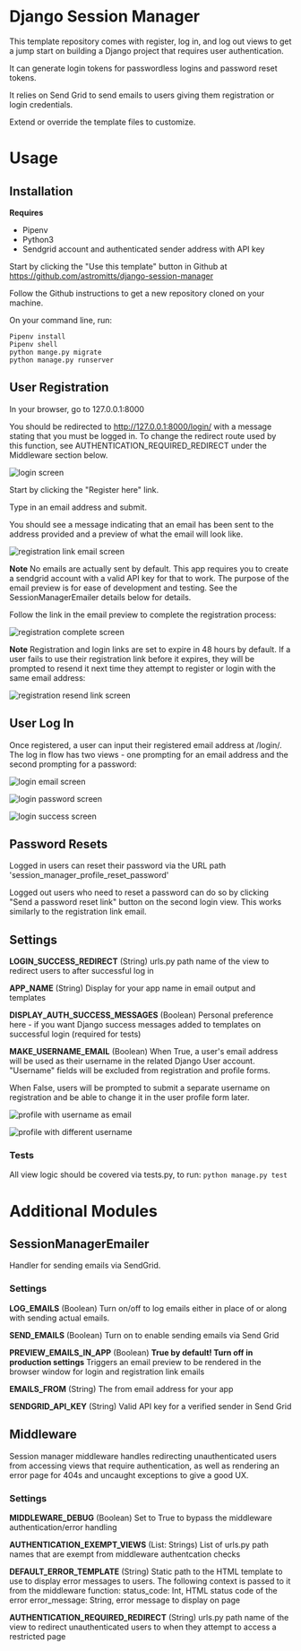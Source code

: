 # Django Session Manager
This template repository comes with register, log in,
and log out views to get a jump start on building a 
Django project that requires user authentication.

It can generate login tokens for passwordless logins 
and password reset tokens. 

It relies on Send Grid to send emails to users giving
them registration or login credentials.

Extend or override the template files to customize.

# Usage

## Installation
**Requires**
 - Pipenv
 - Python3
 - Sendgrid account and authenticated sender address with API key

Start by clicking the "Use this template" button in Github at https://github.com/astromitts/django-session-manager

Follow the Github instructions to get a new repository cloned on your machine.

On your command line, run:

```
Pipenv install
Pipenv shell
python mange.py migrate
python manage.py runserver
```

## User Registration
In your browser, go to 127.0.0.1:8000

You should be redirected to http://127.0.0.1:8000/login/ with a message stating
that you must be logged in. To change the redirect route used by this function,
see AUTHENTICATION_REQUIRED_REDIRECT under the Middleware section below. 

![login screen](https://raw.githubusercontent.com/astromitts/django-session-manager/main/screenshots/login-1.png)

Start by clicking the "Register here" link.

Type in an email address and submit.

You should see a message indicating that an email has been sent to the address
provided and a preview of what the email will look like. 

![registration link email screen](https://raw.githubusercontent.com/astromitts/django-session-manager/main/screenshots/registration-2.png)

**Note** No emails are actually sent by default. This app requires you to create
a sendgrid account with a valid API key for that to work. The purpose of the email
preview is for ease of development and testing. See the SessionManagerEmailer details
below for details.

Follow the link in the email preview to complete the registration process:


![registration complete screen](https://raw.githubusercontent.com/astromitts/django-session-manager/main/screenshots/registration-3.png)


**Note** Registration and login links are set to expire in 48 hours by default. If a
user fails to use their registration link before it expires, they will be prompted to
resend it next time they attempt to register or login with the same email address:


![registration resend link screen](https://raw.githubusercontent.com/astromitts/django-session-manager/main/screenshots/registration-resend.png)



## User Log In
Once registered, a user can input their registered email address at /login/. The
log in flow has two views - one prompting for an email address and the second prompting
for a password:


![login email screen](https://raw.githubusercontent.com/astromitts/django-session-manager/main/screenshots/login-1.png)

![login password screen](https://raw.githubusercontent.com/astromitts/django-session-manager/main/screenshots/login-2.png)

![login success screen](https://raw.githubusercontent.com/astromitts/django-session-manager/main/screenshots/login-success.png)



## Password Resets
Logged in users can reset their password via the URL path 'session_manager_profile_reset_password'

Logged out users who need to reset a password can do so by clicking "Send a password reset link"
button on the second login view. This works similarly to the registration link email.


## Settings
**LOGIN_SUCCESS_REDIRECT** (String)
urls.py path name of the view to redirect users to after
successful log in

**APP_NAME** (String)
Display for your app name in email output and templates

**DISPLAY_AUTH_SUCCESS_MESSAGES** (Boolean)
Personal preference here - if you want Django success messages
added to templates on successful login (required for tests)

**MAKE_USERNAME_EMAIL** (Boolean)
When True, a user's email address will be used as their username
in the related Django User account. "Username" fields will be excluded
from registration and profile forms.

When False, users will be prompted to submit a separate username on
registration and be able to change it in the user profile form later.

![profile with username as email](https://raw.githubusercontent.com/astromitts/django-session-manager/main/screenshots/email-as-username.png)


![profile with different username](https://raw.githubusercontent.com/astromitts/django-session-manager/main/screenshots/independent-username.png)



### Tests
All view logic should be covered via tests.py, to run:
`python manage.py test`


# Additional Modules
## SessionManagerEmailer
Handler for sending emails via SendGrid. 

### Settings
**LOG_EMAILS** (Boolean)
Turn on/off to log emails either in place of or along with sending
actual emails.

**SEND_EMAILS** (Boolean)
Turn on to enable sending emails via Send Grid

**PREVIEW_EMAILS_IN_APP** (Boolean)
**True by default! Turn off in production settings**
Triggers an email preview to be rendered in the browser window for login and registration link emails

**EMAILS_FROM** (String)
The from email address for your app

**SENDGRID_API_KEY** (String)
Valid API key for a verified sender in Send Grid


## Middleware
Session manager middleware handles redirecting
unauthenticated users from accessing views that require
authentication, as well as rendering an error page for 
404s and uncaught exceptions to give a good UX.

### Settings
**MIDDLEWARE_DEBUG** (Boolean)
Set to True to bypass the middleware authentication/error 
handling

**AUTHENTICATION_EXEMPT_VIEWS** (List: Strings)
List of urls.py path names that are exempt from middleware authentcation checks

**DEFAULT_ERROR_TEMPLATE** (String)
Static path to the HTML template to use to display error
messages to users. The following context is passed to it 
from the middleware function:
status_code: Int, HTML status code of the error
error_message: String, error message to display on page

**AUTHENTICATION_REQUIRED_REDIRECT** (String)
urls.py path name of the view to redirect unauthenticated
users to when they attempt to access a restricted page

